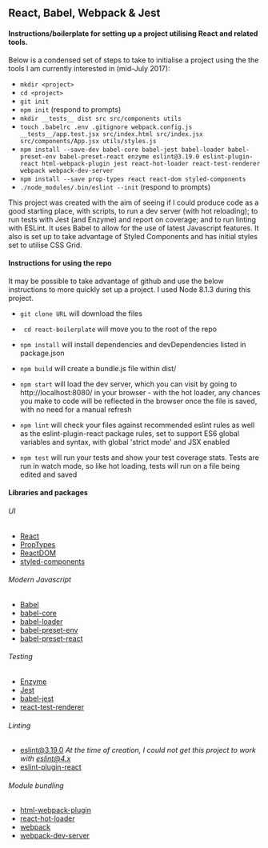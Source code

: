 ## React, Babel, Webpack & Jest

#### Instructions/boilerplate for setting up a project utilising React and related tools.

Below is a condensed set of steps to take to initialise a project using the the tools I am currently interested in (mid-July 2017):
- `mkdir <project>`
- `cd <project>`
- `git init`
- `npm init` (respond to prompts)
- `mkdir __tests__ dist src src/components utils`
- `touch .babelrc .env .gitignore webpack.config.js __tests__/app.test.jsx src/index.html src/index.jsx src/components/App.jsx utils/styles.js`
- `npm install --save-dev babel-core babel-jest babel-loader babel-preset-env babel-preset-react enzyme eslint@3.19.0 eslint-plugin-react html-webpack-plugin jest react-hot-loader react-test-renderer webpack webpack-dev-server`
- `npm install --save prop-types react react-dom styled-components`
- `./node_modules/.bin/eslint --init` (respond to prompts)

This project was created with the aim of seeing if I could produce code as a good starting place, with scripts, to run a dev server (with hot reloading); to run tests with Jest (and Enzyme) and report on coverage; and to run linting with ESLint. It uses Babel to allow for the use of latest Javascript features. It also is set up to take advantage of Styled Components and has initial styles set to utilise CSS Grid.

#### Instructions for using the repo

It may be possible to take advantage of github and use the below instructions to more quickly set up a project. I used Node 8.1.3 during this project.
- `git clone URL` will download the files
- ` cd react-boilerplate` will move you to the root of the repo
- `npm install` will install dependencies and devDependencies listed in package.json


- `npm build` will create a bundle.js file within dist/
- `npm start` will load the dev server, which you can visit by going to http://localhost:8080/ in your browser - with the hot loader, any chances you make to code will be reflected in the browser once the file is saved, with no need for a manual refresh
- `npm lint` will check your files against recommended eslint rules as well as the eslint-plugin-react package rules, set to support ES6 global variables and syntax, with global 'strict mode' and JSX enabled
- `npm test` will run your tests and show your test coverage stats. Tests are run in watch mode, so like hot loading, tests will run on a file being edited and saved


#### Libraries and packages

###### UI
- [React](https://facebook.github.io/react)
- [PropTypes](https://facebook.github.io/react/docs/typechecking-with-proptypes.html)
- [ReactDOM](https://facebook.github.io/react/docs/react-dom.html)
- [styled-components](https://www.styled-components.com)

###### Modern Javascript
- [Babel](http://babeljs.io)
- [babel-core](http://babeljs.io/docs/core-packages)
- [babel-loader](https://github.com/babel/babel-loader)
- [babel-preset-env](https://babeljs.io/docs/plugins/#presets-official-presets)
- [babel-preset-react](https://babeljs.io/docs/plugins/preset-react)

###### Testing
- [Enzyme](http://airbnb.io/enzyme)
- [Jest](https://facebook.github.io/jest)
- [babel-jest](https://github.com/facebook/jest/tree/master/packages/babel-jest)
- [react-test-renderer](https://www.npmjs.com/package/react-test-renderer)


###### Linting
- [eslint@3.19.0](http://eslint.org) *At the time of creation, I could not get this project to work with eslint@4.x*
- [eslint-plugin-react](https://github.com/yannickcr/eslint-plugin-react)


###### Module bundling
- [html-webpack-plugin](https://webpack.js.org/plugins/html-webpack-plugin/)
- [react-hot-loader](https://github.com/gaearon/react-hot-loader)
- [webpack](https://webpack.js.org)
- [webpack-dev-server](https://webpack.github.io/docs/webpack-dev-server.html)

